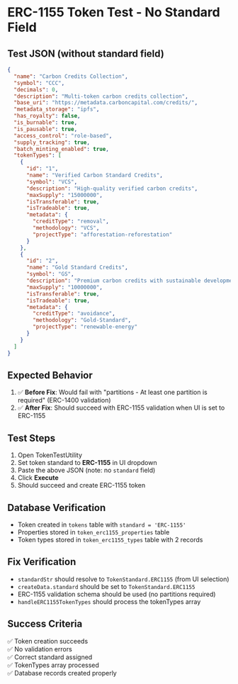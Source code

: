 # ERC-1155 Token Test - No Standard Field

## Test JSON (without standard field)
```json
{
  "name": "Carbon Credits Collection",
  "symbol": "CCC",
  "decimals": 0,
  "description": "Multi-token carbon credits collection",
  "base_uri": "https://metadata.carboncapital.com/credits/",
  "metadata_storage": "ipfs",
  "has_royalty": false,
  "is_burnable": true,
  "is_pausable": true,
  "access_control": "role-based",
  "supply_tracking": true,
  "batch_minting_enabled": true,
  "tokenTypes": [
    {
      "id": "1",
      "name": "Verified Carbon Standard Credits",
      "symbol": "VCS",
      "description": "High-quality verified carbon credits",
      "maxSupply": "15000000",
      "isTransferable": true,
      "isTradeable": true,
      "metadata": {
        "creditType": "removal",
        "methodology": "VCS",
        "projectType": "afforestation-reforestation"
      }
    },
    {
      "id": "2", 
      "name": "Gold Standard Credits",
      "symbol": "GS",
      "description": "Premium carbon credits with sustainable development benefits",
      "maxSupply": "10000000",
      "isTransferable": true,
      "isTradeable": true,
      "metadata": {
        "creditType": "avoidance",
        "methodology": "Gold-Standard",
        "projectType": "renewable-energy"
      }
    }
  ]
}
```

## Expected Behavior
1. ✅ **Before Fix**: Would fail with "partitions - At least one partition is required" (ERC-1400 validation)
2. ✅ **After Fix**: Should succeed with ERC-1155 validation when UI is set to ERC-1155

## Test Steps
1. Open TokenTestUtility
2. Set token standard to **ERC-1155** in UI dropdown
3. Paste the above JSON (note: no `standard` field)
4. Click **Execute**
5. Should succeed and create ERC-1155 token

## Database Verification
- Token created in `tokens` table with `standard = 'ERC-1155'`
- Properties stored in `token_erc1155_properties` table
- Token types stored in `token_erc1155_types` table with 2 records

## Fix Verification
- `standardStr` should resolve to `TokenStandard.ERC1155` (from UI selection)
- `createData.standard` should be set to `TokenStandard.ERC1155`
- ERC-1155 validation schema should be used (no partitions required)
- `handleERC1155TokenTypes` should process the tokenTypes array

## Success Criteria
✅ Token creation succeeds  
✅ No validation errors  
✅ Correct standard assigned  
✅ TokenTypes array processed  
✅ Database records created properly
